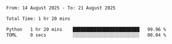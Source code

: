 <!--START_SECTION:waka-->

```txt
From: 14 August 2025 - To: 21 August 2025

Total Time: 1 hr 20 mins

Python   1 hr 20 mins    █████████████████████████   99.96 %
TOML     0 secs          ░░░░░░░░░░░░░░░░░░░░░░░░░   00.04 %
```

<!--END_SECTION:waka-->
